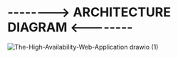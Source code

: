 <h1> -------->  ARCHITECTURE DIAGRAM   <-------- </h1>


![The-High-Availability-Web-Application drawio (1)](https://github.com/user-attachments/assets/ae8ca51b-d2c3-43a3-91b9-e8348ab6b5f1)
